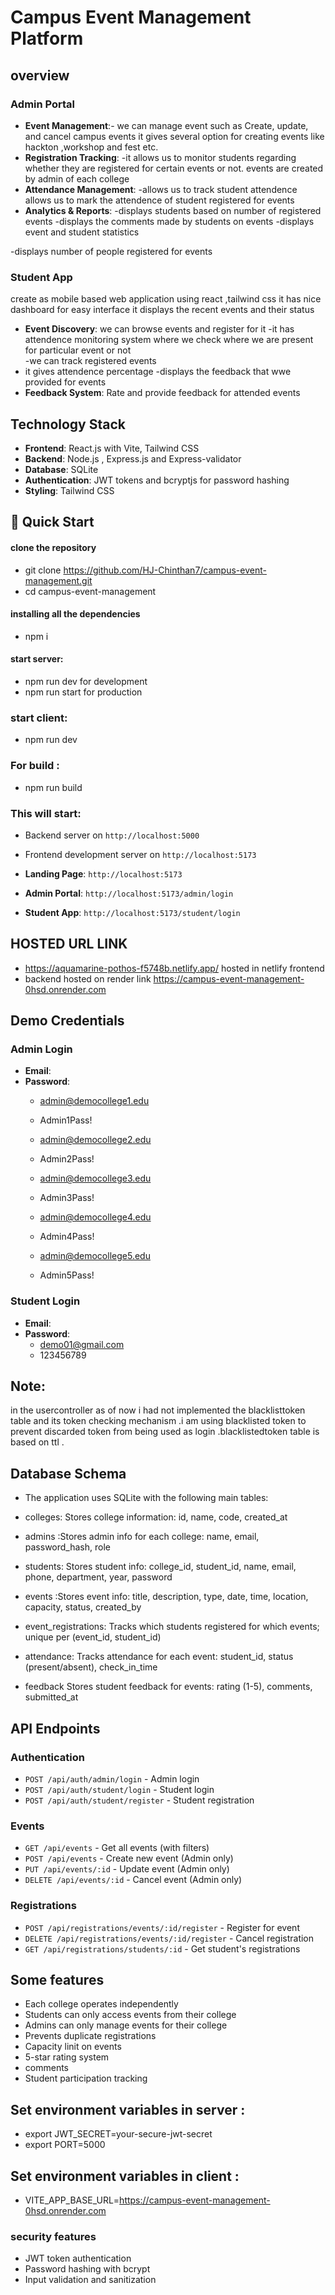 # Campus Event Management Platform

## overview

### Admin Portal
- **Event Management**:- we can manage event such as Create, update, and cancel campus events
it gives several option for creating events like hackton ,workshop and fest etc.
- **Registration Tracking**: 
-it allows us to monitor students regarding whether they are registered for certain events or not. events are created by admin of each college    
- **Attendance Management**: -allows us to track student attendence
allows us to mark the attendence of student registered for events
- **Analytics & Reports**: 
-displays students based on number of registered events 
-displays the comments made by students on events
-displays event and student statistics
  
-displays number of people registered for events 

### Student App
create as mobile based web application using react ,tailwind css 
it has nice dashboard for easy interface 
it displays the recent events and their status 
- **Event Discovery**: we can browse events and register for it 
-it has attendence monitoring system where we check where we are present for particular event or not  
-we can track registered events 
- it gives attendence percentage 
-displays the feedback that wwe provided for events 
- **Feedback System**: Rate and provide feedback for attended events


##  Technology Stack

- **Frontend**: React.js with Vite, Tailwind CSS
- **Backend**: Node.js , Express.js and Express-validator
- **Database**: SQLite
- **Authentication**: JWT tokens and bcryptjs for password hashing 
- **Styling**: Tailwind CSS


## 🚀 Quick Start

#### clone the repository 
- git clone https://github.com/HJ-Chinthan7/campus-event-management.git
- cd campus-event-management

#### installing all the dependencies 
- npm i 

#### start server:
- npm run dev for development 
- npm run start for production



### start client:
- npm run dev
 
### For build :
- npm run build


### This will start:
- Backend server on `http://localhost:5000`
- Frontend development server on `http://localhost:5173`


- **Landing Page**: `http://localhost:5173`
- **Admin Portal**: `http://localhost:5173/admin/login`
- **Student App**: `http://localhost:5173/student/login`



## HOSTED URL LINK
- https://aquamarine-pothos-f5748b.netlify.app/    hosted in netlify frontend
- backend hosted on render link  https://campus-event-management-0hsd.onrender.com

##  Demo Credentials

### Admin Login
- **Email**: 
- **Password**: 
    - admin@democollege1.edu
    - Admin1Pass!

    - admin@democollege2.edu
    - Admin2Pass!

    - admin@democollege3.edu
    - Admin3Pass!

    - admin@democollege4.edu
    - Admin4Pass!
    
    - admin@democollege5.edu
    - Admin5Pass!
### Student Login
- **Email**: 
- **Password**:
    - demo01@gmail.com
    - 123456789
   
## Note:
 in the usercontroller as of now i had  not implemented the blacklisttoken table and its token checking mechanism  .i am using blacklisted token to prevent  discarded token from being used as login .blacklistedtoken table is based on ttl .


##  Database Schema

- The application uses SQLite with the following main tables:

- colleges:	Stores college information: id, name, code, created_at
- admins	:Stores admin info for each college: name, email, password_hash, role
- students:	Stores student info: college_id, student_id, name, email, phone, department, year, password
- events	:Stores event info: title, description, type, date, time, location, capacity, status, created_by
- event_registrations:	Tracks which students registered for which events; unique per (event_id, student_id)
- attendance:	Tracks attendance for each event: student_id, status (present/absent), check_in_time
- feedback	Stores student feedback for events: rating (1-5), comments, submitted_at

##  API Endpoints

### Authentication
- `POST /api/auth/admin/login` - Admin login
- `POST /api/auth/student/login` - Student login
- `POST /api/auth/student/register` - Student registration

### Events
- `GET /api/events` - Get all events (with filters)
- `POST /api/events` - Create new event (Admin only)
- `PUT /api/events/:id` - Update event (Admin only)
- `DELETE /api/events/:id` - Cancel event (Admin only)

### Registrations
- `POST /api/registrations/events/:id/register` - Register for event
- `DELETE /api/registrations/events/:id/register` - Cancel registration
- `GET /api/registrations/students/:id` - Get student's registrations

## Some features
- Each college operates independently
- Students can only access events from their college
- Admins can only manage events for their college
- Prevents duplicate registrations
- Capacity linit on events
- 5-star rating system
- comments
- Student participation tracking

## Set environment variables in server :


- export JWT_SECRET=your-secure-jwt-secret
- export PORT=5000

## Set environment variables in client :
- VITE_APP_BASE_URL=https://campus-event-management-0hsd.onrender.com

### security features
- JWT token authentication
- Password hashing with bcrypt
- Input validation and sanitization
